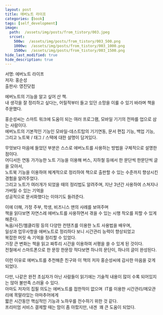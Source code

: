 ```yaml
---
layout: post
title: 에버노트 라이프
categories: [book]
tags: [self_development]
image:
  path:  /assets/img/posts/from_tistory/003.jpeg
  srcset:
    500w:  /assets/img/posts/from_tistory/003_500.png
    1000w:  /assets/img/posts/from_tistory/003_1000.png
    1500w:  /assets/img/posts/from_tistory/003_1500.png
hide_last_modified: true
hide_description: true
---
```


  

  
  
  
  
서명: 에버노트 라이프  
저자: 홍순성  
출판사: 영진닷컴  
  
에버노트의 기능을 알고 싶어 산 책.  
내 생각을 잘 정리하고 싶다는, 어릴적부터 들고 있던 소망을 이룰 수 있기 바라며 책을 주문했다.  
  
홍순성씨는 스마트 워크에 도움이 되는 여러 프로그램, 모바일 기기의 전파를 업으로 삼는 사람이다.  
에버노트의 기본적인 기능인 모바일-데스트탑의 기기연동, 문서 편집 기능, 백업 기능,  
그리고 노트북 / 태그 / 스택에 대한 설명이 담겨있다.  
  
무엇보다 마음에 들었던 부분은 스스로 에버노트를 사용하는 방법을 구체적으로 설명한 점이다.  
어디서든 연동 가가능한 노트 기능을 이용해 버스, 지하철 등에서 한 문단씩 한문단씩 글을 모아서,  
노트북 기능을 이용하여 체계적으로 정리하여 책으로 출판할 수 있는 수준까지 향상시킨 경험을 알려주었다.  
그리고 노트가 여러개가 되었을 때의 정리법도 알려주며, 지난 3년간 사용하여 스쳐지나가버릴 수 있는 기억을  
성공적으로 문서화했다는 이야기도 들려준다.  
  
이에 더해, 가정 주부, 학생, 비즈니스 맨의 사례를 보여주며  
책을 읽다보면 자연스레 에버노트를 사용하면서 겪을 수 있는 시행 착오를 피할 수 있게 해준다.  
녹음/사진/웹클리핑 등의 다양한 컨텐츠를 이용한 노트 사용법을 배우며,   
일상과 업무사항을 에버노트로 정리하다 보니 시간관리 능력이 향상되었고  
복잡한 머릿 속 기억을 정리할 수 있었다.  
가장 큰 변화는 책을 읽고 짜투리 시간을 이용하여 서평을 쓸 수 있게 된 것이다.   
전철에서 스마트폰으로 한 문장 한문장 적다보면 하나의 문단이, 하나의 글이 완성된다.  
  
이런 이유로 에버노트를 추천해준 친구와 이 책의 저자 홍순성씨에 감사한 마음을 갖게 되었다.  
  
다만, 나같은 완전 초심자가 아닌 사람들이 읽기에는 기술적 내용이 많이 수록 되어있지는 않아 불만족 스러울 수 있다.  
아마도 저자의 집필 의도는 에버노트를 접한적이 없으며  IT를 이용한 시간관리/메모관리에 목말라있는 아마추어에게   
짧은 시간동안 핵심적인 기능과 노하우를 전수하기 위한 것 같다.  
프리미엄 서비스 결제할 때는 맘이 좀 아팠지만, 내겐  꽤 큰 도움이 되었다.

